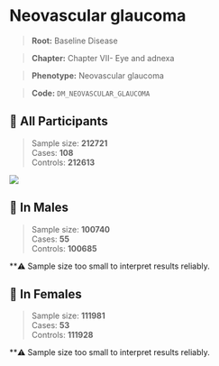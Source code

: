 # Neovascular glaucoma

> **Root:** Baseline Disease  

> **Chapter:** Chapter VII- Eye and adnexa  

> **Phenotype:** Neovascular glaucoma  

> **Code:** `DM_NEOVASCULAR_GLAUCOMA`

## 🧪 All Participants  
> Sample size: **212721**  
> Cases: **108**  
> Controls: **212613**
<img src="/Disease/Figures/ALL/Incidence/DM_NEOVASCULAR_GLAUCOMA.png"/>
<CsvTable src="/Disease/Data/ALL/Incidence/COX_DM_NEOVASCULAR_GLAUCOMA.csv" label="🔍 View full results" />

## 👨 In Males  
> Sample size: **100740**  
> Cases: **55**  
> Controls: **100685**

**⚠️ Sample size too small to interpret results reliably.


## 👩 In Females  
> Sample size: **111981**  
> Cases: **53**  
> Controls: **111928**

**⚠️ Sample size too small to interpret results reliably.

